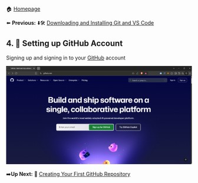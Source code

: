 🏠 [Homepage](../README.md)

⬅️ **Previous:** ⬇️🛠️ [Downloading and Installing Git and VS Code](./1-3-downloading-installing-git-vscode.md)

## 4. 👤 Setting up GitHub Account
Signing up and signing in to your [GitHub](https://github.com/) account

 ![GITHUB](../images/github-homepage.png)

➡️**Up Next:** 🔧 [Creating Your First GitHub Repository](./1-5-creating-first-github-repo.md)
